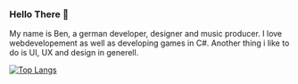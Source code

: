 ### Hello There 👋

My name is Ben, a german developer, designer and music producer. I love webdevelopement as well as developing games in C#. Another thing i like to do is UI, UX and design in generell. 

[![Top Langs](https://github-readme-stats.vercel.app/api/top-langs/?username=bencodes07)](https://github.com/anuraghazra/github-readme-stats)
